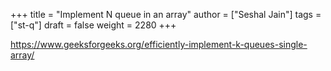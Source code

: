 +++
title = "Implement N queue in an array"
author = ["Seshal Jain"]
tags = ["st-q"]
draft = false
weight = 2280
+++

<https://www.geeksforgeeks.org/efficiently-implement-k-queues-single-array/>
